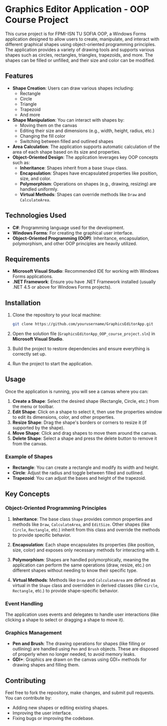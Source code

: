 # Graphics Editor Application - OOP Course Project

This curse project is for FPMI-ISN TU SOFIA OOP, a Windows Forms application designed to allow users to create, manipulate, and interact with different graphical shapes using object-oriented programming principles. The application provides a variety of drawing tools and supports various shapes such as circles, rectangles, triangles, trapezoids, and more. The shapes can be filled or unfilled, and their size and color can be modified.

## Features

- **Shape Creation**: Users can draw various shapes including:
  - Rectangle
  - Circle
  - Triangle
  - Trapezoid
  - And more
- **Shape Manipulation**: You can interact with shapes by:
  - Moving them on the canvas
  - Editing their size and dimensions (e.g., width, height, radius, etc.)
  - Changing the fill color
  - Switching between filled and outlined shapes
- **Area Calculation**: The application supports automatic calculation of the area of each shape based on its size and properties.
- **Object-Oriented Design**: The application leverages key OOP concepts such as:
  - **Inheritance**: Shapes inherit from a base `Shape` class.
  - **Encapsulation**: Shapes have encapsulated properties like position, size, and color.
  - **Polymorphism**: Operations on shapes (e.g., drawing, resizing) are handled uniformly.
  - **Virtual Methods**: Shapes can override methods like `Draw` and `CalculateArea`.

## Technologies Used

- **C#**: Programming language used for the development.
- **Windows Forms**: For creating the graphical user interface.
- **Object-Oriented Programming (OOP)**: Inheritance, encapsulation, polymorphism, and other OOP principles are heavily utilized.

## Requirements

- **Microsoft Visual Studio**: Recommended IDE for working with Windows Forms applications.
- **.NET Framework**: Ensure you have .NET Framework installed (usually .NET 4.5 or above for Windows Forms projects).

## Installation

1. Clone the repository to your local machine:

    ```bash
    git clone https://github.com/yourusername/GraphicsEditorApp.git
    ```

2. Open the solution file (`GraphicsEditorApp_OOP_course_project.sln`) in **Microsoft Visual Studio**.

3. Build the project to restore dependencies and ensure everything is correctly set up.

4. Run the project to start the application.

## Usage

Once the application is running, you will see a canvas where you can:

1. **Create a Shape**: Select the desired shape (Rectangle, Circle, etc.) from the menu or toolbar.
2. **Edit Shape**: Click on a shape to select it, then use the properties window to edit its dimensions, color, and other properties.
3. **Resize Shape**: Drag the shape's borders or corners to resize it (if supported by the shape).
4. **Move Shape**: Click and drag shapes to move them around the canvas.
5. **Delete Shape**: Select a shape and press the delete button to remove it from the canvas.

### Example of Shapes

- **Rectangle**: You can create a rectangle and modify its width and height.
- **Circle**: Adjust the radius and toggle between filled and outlined.
- **Trapezoid**: You can adjust the bases and height of the trapezoid.

## Key Concepts

### Object-Oriented Programming Principles

1. **Inheritance**: The base class `Shape` provides common properties and methods like `Draw`, `CalculateArea`, and `EditSize`. Other shapes (like `Circle`, `Rectangle`, etc.) inherit from this class and override the methods to provide specific behavior.

2. **Encapsulation**: Each shape encapsulates its properties (like position, size, color) and exposes only necessary methods for interacting with it.

3. **Polymorphism**: Shapes are handled polymorphically, meaning the application can perform the same operations (draw, resize, etc.) on different shapes without needing to know their specific type.

4. **Virtual Methods**: Methods like `Draw` and `CalculateArea` are defined as virtual in the `Shape` class and overridden in derived classes (like `Circle`, `Rectangle`, etc.) to provide shape-specific behavior.

### Event Handling

The application uses events and delegates to handle user interactions (like clicking a shape to select or dragging a shape to move it).

### Graphics Management

- **Pen and Brush**: The drawing operations for shapes (like filling or outlining) are handled using `Pen` and `Brush` objects. These are disposed of properly when no longer needed, to avoid memory leaks.
- **GDI+**: Graphics are drawn on the canvas using GDI+ methods for drawing shapes and filling them.

## Contributing

Feel free to fork the repository, make changes, and submit pull requests. You can contribute by:

- Adding new shapes or editing existing shapes.
- Improving the user interface.
- Fixing bugs or improving the codebase.

